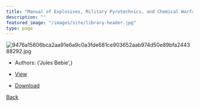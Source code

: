 ```yaml
---
title: "Manual of Explosives, Military Pyrotechnics, and Chemical Warfare Agents : Composition, Properties, Uses"
description: ""
featured_image: "/images/site/library-header.jpg"
type: page
---
```


![9476a15606bca2aa91e6a9c0a3fde681ce903652aab974d50e89bfa244388292.jpg](https://drive.google.com/uc?export=view&id=1jjDa8ChixDDBLjJ4vBDzzobdZLa1_dXK)
* Authors: ('Jules Bebie',)
* [View](https://drive.google.com/uc?export=view&id=1t4Ca7pOLvFrc51v_D_dpNky3WDZwQ5Rn)

* [Download](https://drive.google.com/uc?export=download&id=1t4Ca7pOLvFrc51v_D_dpNky3WDZwQ5Rn)

[Back](http://localhost:1313/library/ebooks/
)